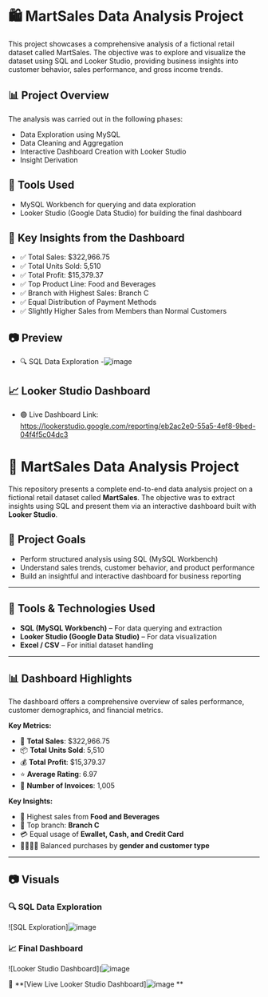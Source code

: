 # 🛍️ MartSales Data Analysis Project
This project showcases a comprehensive analysis of a fictional retail dataset called MartSales. The objective was to explore and visualize the dataset using SQL and Looker Studio, providing business insights into customer behavior, sales performance, and gross income trends.

## 📊 Project Overview
The analysis was carried out in the following phases:
- Data Exploration using MySQL
- Data Cleaning and Aggregation
- Interactive Dashboard Creation with Looker Studio
- Insight Derivation

## 📁 Tools Used
- MySQL Workbench for querying and data exploration
- Looker Studio (Google Data Studio) for building the final dashboard

## 📌 Key Insights from the Dashboard
- ✅ Total Sales: $322,966.75
- ✅ Total Units Sold: 5,510
- ✅ Total Profit: $15,379.37
- ✅ Top Product Line: Food and Beverages
- ✅ Branch with Highest Sales: Branch C
- ✅ Equal Distribution of Payment Methods
- ✅ Slightly Higher Sales from Members than Normal Customers

## 📷 Preview
- 🔍 SQL Data Exploration
-![image](https://github.com/user-attachments/assets/be550c7a-f29c-4415-9cf9-6c41221ea2af)


## 📈 Looker Studio Dashboard
- 🟢 Live Dashboard Link: https://lookerstudio.google.com/reporting/eb2ac2e0-55a5-4ef8-9bed-04f4f5c04dc3

# 🛒 MartSales Data Analysis Project

This repository presents a complete end-to-end data analysis project on a fictional retail dataset called **MartSales**. The objective was to extract insights using SQL and present them via an interactive dashboard built with **Looker Studio**.

## 📌 Project Goals

- Perform structured analysis using SQL (MySQL Workbench)
- Understand sales trends, customer behavior, and product performance
- Build an insightful and interactive dashboard for business reporting

---

## 🧰 Tools & Technologies Used

- **SQL (MySQL Workbench)** – For data querying and extraction
- **Looker Studio (Google Data Studio)** – For data visualization
- **Excel / CSV** – For initial dataset handling

---

## 📊 Dashboard Highlights

The dashboard offers a comprehensive overview of sales performance, customer demographics, and financial metrics.

**Key Metrics:**
- 🧾 **Total Sales**: \$322,966.75  
- 📦 **Total Units Sold**: 5,510  
- 💰 **Total Profit**: \$15,379.37  
- ⭐ **Average Rating**: 6.97  
- 📄 **Number of Invoices**: 1,005  

**Key Insights:**
- 🥇 Highest sales from **Food and Beverages**
- 🏬 Top branch: **Branch C**
- 💳 Equal usage of **Ewallet, Cash, and Credit Card**
- 👨‍👩‍👧‍👦 Balanced purchases by **gender and customer type**

---

## 📷 Visuals

### 🔍 SQL Data Exploration

![SQL Exploration]![image](https://github.com/user-attachments/assets/993fb914-a403-4726-8cb0-59210d79943b)


### 📈 Final Dashboard

![Looker Studio Dashboard](![image](https://github.com/user-attachments/assets/1f7362a3-6aa5-40bc-a4d3-54f6fea616b0)


🔗 **[View Live Looker Studio Dashboard]![image](https://github.com/user-attachments/assets/4237b17f-0095-4fcb-9a41-775a65af18b7)
**






